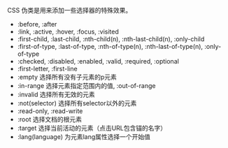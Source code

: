 CSS 伪类是用来添加一些选择器的特殊效果。

* :before, :after
* :link, :active, :hover, :focus, :visited
* :first-child, :last-child, :nth-child(n), :nth-last-child(n), :only-child
* :first-of-type, :last-of-type, :nth-of-type(n), :nth-last-of-type(n), :only-of-type
* :checked, :disabled, :enabled, :valid, :required, :optional
* :first-letter, :first-line
* :empty 选择所有没有子元素的p元素
* :in-range 选择元素指定范围内的值, :out-of-range
* :invalid 选择所有无效的元素
* :not(selector) 选择所有selector以外的元素
* :read-only, :read-write
* :root 选择文档的根元素
* :target 选择当前活动的元素（点击URL包含锚的名字）
* :lang(language) 为元素lang属性选择一个开始值